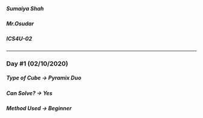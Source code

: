 ##### Sumaiya Shah
##### Mr.Osudar
##### ICS4U-02
-----------------------------

### Day #1 (02/10/2020)
##### Type of Cube -> Pyramix Duo
##### Can Solve? -> Yes
##### Method Used -> Beginner
##### 
